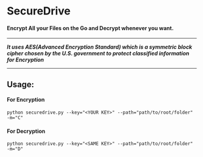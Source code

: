 # SecureDrive
#### Encrypt All your Files on the Go and Decrypt whenever you want.
---
***It uses AES(Advanced Encryption Standard) which is a symmetric block cipher chosen by the U.S. government to protect classified information for Encryption***

---
## Usage:

#### For Encryption
```
python securedrive.py --key="<YOUR KEY>" --path="path/to/root/folder" -m="C"
```

#### For Decryption
```
python securedrive.py --key="<SAME KEY>" --path="path/to/root/folder" -m="D"
```